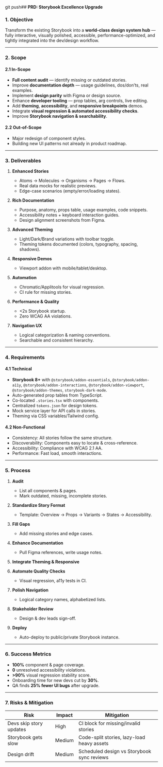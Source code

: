 git push## **PRD: Storybook Excellence Upgrade**

### **1. Objective**

Transform the existing Storybook into a **world-class design system hub** — fully interactive, visually polished, accessible, performance-optimized, and tightly integrated into the dev/design workflow.

---

### **2. Scope**

#### **2.1 In-Scope**

* **Full content audit** — identify missing or outdated stories.
* Improve **documentation depth** — usage guidelines, dos/don’ts, real examples.
* Implement **design parity** with Figma or design source.
* Enhance **developer tooling** — prop tables, arg controls, live editing.
* Add **theming**, **accessibility**, and **responsive breakpoints** demos.
* Integrate **visual regression & automated accessibility checks**.
* Improve **Storybook navigation & searchability**.

#### **2.2 Out-of-Scope**

* Major redesign of component styles.
* Building new UI patterns not already in product roadmap.

---

### **3. Deliverables**

1. **Enhanced Stories**

   * Atoms → Molecules → Organisms → Pages → Flows.
   * Real data mocks for realistic previews.
   * Edge-case scenarios (empty/error/loading states).
2. **Rich Documentation**

   * Purpose, anatomy, props table, usage examples, code snippets.
   * Accessibility notes + keyboard interaction guides.
   * Design alignment screenshots from Figma.
3. **Advanced Theming**

   * Light/Dark/Brand variations with toolbar toggle.
   * Theming tokens documented (colors, typography, spacing, shadows).
4. **Responsive Demos**

   * Viewport addon with mobile/tablet/desktop.
5. **Automation**

   * Chromatic/Applitools for visual regression.
   * CI rule for missing stories.
6. **Performance & Quality**

   * <2s Storybook startup.
   * Zero WCAG AA violations.
7. **Navigation UX**

   * Logical categorization & naming conventions.
   * Searchable and consistent hierarchy.

---

### **4. Requirements**

#### **4.1 Technical**

* **Storybook 8+** with `@storybook/addon-essentials`, `@storybook/addon-a11y`, `@storybook/addon-interactions`, `@storybook/addon-viewport`, `@storybook/addon-themes`, `storybook-dark-mode`.
* Auto-generated prop tables from TypeScript.
* Co-located `.stories.tsx` with components.
* Centralized `tokens.json` for design tokens.
* Mock service layer for API calls in stories.
* Theming via CSS variables/Tailwind config.

#### **4.2 Non-Functional**

* Consistency: All stories follow the same structure.
* Discoverability: Components easy to locate & cross-reference.
* Accessibility: Compliance with WCAG 2.1 AA.
* Performance: Fast load, smooth interactions.

---

### **5. Process**

1. **Audit**

   * List all components & pages.
   * Mark outdated, missing, incomplete stories.
2. **Standardize Story Format**

   * Template: Overview → Props → Variants → States → Accessibility.
3. **Fill Gaps**

   * Add missing stories and edge cases.
4. **Enhance Documentation**

   * Pull Figma references, write usage notes.
5. **Integrate Theming & Responsive**
6. **Automate Quality Checks**

   * Visual regression, a11y tests in CI.
7. **Polish Navigation**

   * Logical category names, alphabetized lists.
8. **Stakeholder Review**

   * Design & dev leads sign-off.
9. **Deploy**

   * Auto-deploy to public/private Storybook instance.

---

### **6. Success Metrics**

* **100%** component & page coverage.
* **0** unresolved accessibility violations.
* **>90%** visual regression stability score.
* Onboarding time for new devs cut by **30%**.
* QA finds **25% fewer UI bugs** after upgrade.

---

### **7. Risks & Mitigation**

| Risk                    | Impact | Mitigation                                 |
| ----------------------- | ------ | ------------------------------------------ |
| Devs skip story updates | High   | CI block for missing/invalid stories       |
| Storybook gets slow     | Medium | Code-split stories, lazy-load heavy assets |
| Design drift            | Medium | Scheduled design vs Storybook sync reviews |

